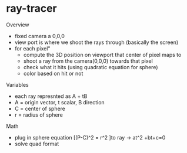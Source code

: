 # ray-tracer

Overview
- fixed camera a 0,0,0 
- view port is where we shoot the rays through (basically the screen) 
- for each pixel"
    - compute the 3D position on viewport that center of pixel maps to
    - shoot a ray from the camera(0,0,0) towards that pixel
    - check what it hits (using quadratic equation for sphere)
    - color based on hit or not


Variables
- each ray represnted as A + tB 
- A = origin vector, t scalar, B direction
- C = center of sphere 
- r = radius of sphere

Math
- plug in sphere equation [(P-C)^2 = r^2 ]to ray -> at^2 +bt+c=0
- solve quad format

